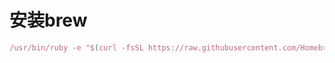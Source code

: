 # 安装brew

``` javascript
/usr/bin/ruby -e "$(curl -fsSL https://raw.githubusercontent.com/Homebrew/install/master/install)"
```